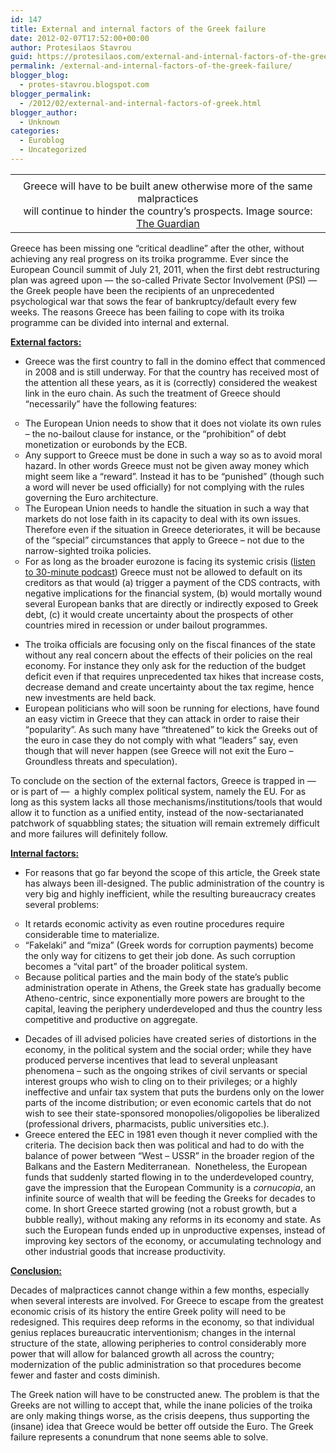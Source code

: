 ```yaml
---
id: 147
title: External and internal factors of the Greek failure
date: 2012-02-07T17:52:00+00:00
author: Protesilaos Stavrou
guid: https://protesilaos.com/external-and-internal-factors-of-the-greek-failure/
permalink: /external-and-internal-factors-of-the-greek-failure/
blogger_blog:
  - protes-stavrou.blogspot.com
blogger_permalink:
  - /2012/02/external-and-internal-factors-of-greek.html
blogger_author:
  - Unknown
categories:
  - Euroblog
  - Uncategorized
---
```

<table align="center" cellpadding="0" cellspacing="0" class="tr-caption-container" style="margin-left: auto; margin-right: auto; text-align: center;">
  <tr>
    <td style="text-align: center;">
    </td>
  </tr>
  
  <tr>
    <td class="tr-caption" style="text-align: center;">
      Greece will have to be built anew otherwise more of the same malpractices <br />will continue to hinder the country&#8217;s prospects. Image source: <a href="http://www.guardian.co.uk/money/2011/jul/25/insurance-travellers-to-greece" target="_blank">The Guardian</a>
    </td>
  </tr>
</table>

Greece has been missing one &#8220;critical deadline&#8221; after the other, without achieving any real progress on its troika programme. Ever since the European Council summit of July 21, 2011, when the first debt restructuring plan was agreed upon &#8212; the so-called Private Sector Involvement (PSI) &#8212; the Greek people have been the recipients of an unprecedented psychological war that sows the fear of bankruptcy/default every few weeks. The reasons Greece has been failing to cope with its troika programme can be divided into internal and external.

<u>**External factors:**</u> 

  * Greece was the first country to fall in the domino effect that commenced in 2008 and is still underway. For that the country has received most of the attention all these years, as it is (correctly) considered the weakest link in the euro chain. As such the treatment of Greece should &#8220;necessarily&#8221; have the following features:
<ul style="list-style-type: circle;">
  <li>
    The European Union needs to show that it does not violate its own rules &#8211; the no-bailout clause for instance, or the &#8220;prohibition&#8221; of debt monetization or eurobonds by the ECB.
  </li>
  <li>
    Any support to Greece must be done in such a way so as to avoid moral hazard. In other words Greece must not be given away money which might seem like a &#8220;reward&#8221;. Instead it has to be &#8220;punished&#8221; (though such a word will never be used officially) for not complying with the rules governing the Euro architecture.
  </li>
  <li>
    The European Union needs to handle the situation in such a way that markets do not lose faith in its capacity to deal with its own issues. Therefore even if the situation in Greece deteriorates, it will be because of the &#8220;special&#8221; circumstances that apply to Greece &#8211; not due to the narrow-sighted troika policies.
  </li>
  <li>
    For as long as the broader eurozone is facing its systemic crisis (<a href="http://podcast.protesilaos.com/2012/02/introduction-to-systemic-crisis-of-euro.html#.TzFAvsjoo4o">listen to 30-minute podcast</a>) Greece must not be allowed to default on its creditors as that would (a) trigger a payment of the CDS contracts, with negative implications for the financial system, (b) would mortally wound several European banks that are directly or indirectly exposed to Greek debt, (c) it would create uncertainty about the prospects of other countries mired in recession or under bailout programmes.
  </li>
</ul>

  * The troika officials are focusing only on the fiscal finances of the state without any real concern about the effects of their policies on the real economy. For instance they only ask for the reduction of the budget deficit even if that requires unprecedented tax hikes that increase costs, decrease demand and create uncertainty about the tax regime, hence new investments are held back.
  * European politicians who will soon be running for elections, have found an easy victim in Greece that they can attack in order to raise their &#8220;popularity&#8221;. As such many have &#8220;threatened&#8221; to kick the Greeks out of the euro in case they do not comply with what &#8220;leaders&#8221; say, even though that will never happen (see Greece will not exit the Euro &#8211; Groundless threats and speculation). 

To conclude on the section of the external factors, Greece is trapped in &#8212; or is part of &#8212;&nbsp; a highly complex political system, namely the EU. For as long as this system lacks all those mechanisms/institutions/tools that would allow it to function as a unified entity, instead of the now-sectarianated patchwork of squabbling states; the situation will remain extremely difficult and more failures will definitely follow.

<u>**Internal factors:**</u> 

  * For reasons that go far beyond the scope of this article, the Greek state has always been ill-designed. The public administration of the country is very big and highly inefficient, while the resulting bureaucracy creates several problems:
<ul style="list-style-type: circle;">
  <li>
    It retards economic activity as even routine procedures require considerable time to materialize.
  </li>
  <li>
    &#8220;Fakelaki&#8221; and &#8220;miza&#8221; (Greek words for corruption payments) become the only way for citizens to get their job done. As such corruption becomes a &#8220;vital part&#8221; of the broader political system.
  </li>
  <li>
    Because political parties and the main body of the state&#8217;s public administration operate in Athens, the Greek state has gradually become Atheno-centric, since exponentially more powers are brought to the capital, leaving the periphery underdeveloped and thus the country less competitive and productive on aggregate.
  </li>
</ul>

  * Decades of ill advised policies have created series of distortions in the economy, in the political system and the social order; while they have produced perverse incentives that lead to several unpleasant phenomena &#8211; such as the ongoing strikes of civil servants or special interest groups who wish to cling on to their privileges; or a highly ineffective and unfair tax system that puts the burdens only on the lower parts of the income distribution; or even economic cartels that do not wish to see their state-sponsored monopolies/oligopolies be liberalized (professional drivers, pharmacists, public universities etc.).
  * Greece entered the EEC in 1981 even though it never complied with the criteria. The decision back then was political and had to do with the balance of power between &#8220;West &#8211; USSR&#8221; in the broader region of the Balkans and the Eastern Mediterranean.&nbsp; Nonetheless, the European funds that suddenly started flowing in to the underdeveloped country, gave the impression that the European Community is a _cornucopia_, an infinite source of wealth that will be feeding the Greeks for decades to come. In short Greece started growing (not a robust growth, but a bubble really), without making any reforms in its economy and state. As such the European funds ended up in unproductive expenses, instead of improving key sectors of the economy, or accumulating technology and other industrial goods that increase productivity.

<u>**Conclusion:** </u>

Decades of malpractices cannot change within a few months, especially when several interests are involved. For Greece to escape from the greatest economic crisis of its history the entire Greek polity will need to be redesigned. This requires deep reforms in the economy, so that individual genius replaces bureaucratic interventionism; changes in the internal structure of the state, allowing peripheries to control considerably more power that will allow for balanced growth all across the country; modernization of the public administration so that procedures become fewer and faster and costs diminish.

The Greek nation will have to be constructed anew. The problem is that the Greeks are not willing to accept that, while the inane policies of the troika are only making things worse, as the crisis deepens, thus supporting the (insane) idea that Greece would be better off outside the Euro. The Greek failure represents a conundrum that none seems able to solve.